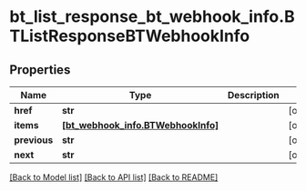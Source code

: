 # bt_list_response_bt_webhook_info.BTListResponseBTWebhookInfo

## Properties
Name | Type | Description | Notes
------------ | ------------- | ------------- | -------------
**href** | **str** |  | [optional] 
**items** | [**[bt_webhook_info.BTWebhookInfo]**](BTWebhookInfo.md) |  | [optional] 
**previous** | **str** |  | [optional] 
**next** | **str** |  | [optional] 

[[Back to Model list]](../README.md#documentation-for-models) [[Back to API list]](../README.md#documentation-for-api-endpoints) [[Back to README]](../README.md)


